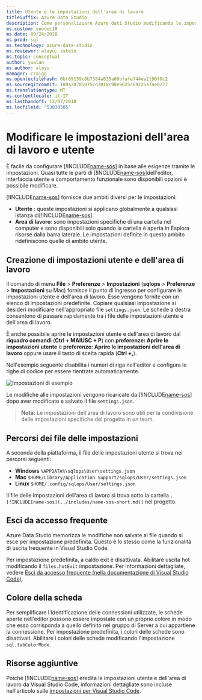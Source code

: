 ```yaml
---
title: Utente e le impostazioni dell'area di lavoro
titleSuffix: Azure Data Studio
description: Come personalizzare Azure dati Studio modificando le impostazioni dell'area di lavoro e utente.
ms.custom: seodec18
ms.date: 09/24/2018
ms.prod: sql
ms.technology: azure-data-studio
ms.reviewer: alayu; sstein
ms.topic: conceptual
author: yualan
ms.author: alayu
manager: craigg
ms.openlocfilehash: 6bf09159c8b7384a835a06bfafe744ea2f90f0c2
ms.sourcegitcommit: 189a28785075cd7018c98e9625c69225a7ae0777
ms.translationtype: MT
ms.contentlocale: it-IT
ms.lasthandoff: 12/07/2018
ms.locfileid: "53030505"
---
```

# <a name="modify-user-and-workspace-settings"></a>Modificare le impostazioni dell'area di lavoro e utente

È facile da configurare [!INCLUDE[name-sos](../includes/name-sos-short.md)] in base alle esigenze tramite le impostazioni. Quasi tutte le parti di [!INCLUDE[name-sos](../includes/name-sos-short.md)]dell'editor, interfaccia utente e comportamento funzionale sono disponibili opzioni è possibile modificare.

[!INCLUDE[name-sos](../includes/name-sos-short.md)] fornisce due ambiti diversi per le impostazioni:

* **Utente** : queste impostazioni si applicano globalmente a qualsiasi istanza di[!INCLUDE[name-sos](../includes/name-sos-short.md)].
* **Area di lavoro**: sono impostazioni specifiche di una cartella nel computer e sono disponibili solo quando la cartella è aperta in Esplora risorse dalla barra laterale. Le impostazioni definite in questo ambito ridefiniscono quelle di ambito utente.

## <a name="creating-user-and-workspace-settings"></a>Creazione di impostazioni utente e dell'area di lavoro

Il comando di menu **File** > **Preferenze** > **Impostazioni** (**sqlops**  >  **Preferenze** > **Impostazioni** su Mac) fornisce il punto di ingresso per configurare le impostazioni utente e dell'area di lavoro. Esse vengono fornite con un elenco di impostazioni predefinite. Copiare qualsiasi impostazione si desideri modificare nell'appropriato file `settings.json`. Le schede a destra consentono di passare rapidamente tra i file delle impostazioni utente e dell'area di lavoro.

È anche possibile aprire le impostazioni utente e dell'area di lavoro dal **riquadro comandi** (**Ctrl + MAIUSC + P**) con **preferenze: Aprire le impostazioni utente** e **preferenze: Aprire le impostazioni dell'area di lavoro** oppure usare il tasto di scelta rapida (**Ctrl +,**).

Nell'esempio seguente disabilita i numeri di riga nell'editor e configura le righe di codice per essere rientrate automaticamente.

![Impostazioni di esempio](media/settings/sample-settings.png)

Le modifiche alle impostazioni vengono ricaricate da [!INCLUDE[name-sos](../includes/name-sos-short.md)] dopo aver modificato e salvato il file `settings.json`.

>**Nota:** Le impostazioni dell'area di lavoro sono utili per la condivisione delle impostazioni specifiche del progetto in un team.

## <a name="settings-file-locations"></a>Percorsi dei file delle impostazioni

A seconda della piattaforma, il file delle impostazioni utente si trova nei percorsi seguenti:

* **Windows** `%APPDATA%\sqlops\User\settings.json`
* **Mac** `$HOME/Library/Application Support/sqlops/User/settings.json`
* **Linux** `$HOME/.config/sqlops/User/settings.json`

Il file delle impostazioni dell'area di lavoro si trova sotto la cartella `.[!INCLUDE[name-sos](../includes/name-sos-short.md)]` nel progetto.

## <a name="hot-exit"></a>Esci da accesso frequente

Azure Data Studio memorizza le modifiche non salvate ai file quando si esce per impostazione predefinita. Questo è lo stesso come la funzionalità di uscita frequente in Visual Studio Code.

Per impostazione predefinita, a caldo exit è disattivata. Abilitare uscita hot modificando il `files.hotExit` impostazione. Per informazioni dettagliate, vedere [Esci da accesso frequente (nella documentazione di Visual Studio Code)](https://code.visualstudio.com/docs/editor/codebasics#_hot-exit).


## <a name="tab-color"></a>Colore della scheda

Per semplificare l'identificazione delle connessioni utilizzate, le schede aperte nell'editor possono essere impostate con un proprio colore in modo che esso corrisponda a quello definito nel gruppo di Server a cui appartiene la connessione. Per impostazione predefinita, i colori delle schede sono disattivati. Abilitare i colori delle schede modificando l'impostazione `sql.tabColorMode`.

## <a name="additional-resources"></a>Risorse aggiuntive

Poiché [!INCLUDE[name-sos](../includes/name-sos-short.md)] eredita le impostazioni utente e dell'area di lavoro da Visual Studio Code, informazioni dettagliate sono incluse nell'articolo sulle [impostazioni per Visual Studio Code](https://code.visualstudio.com/docs/getstarted/settings).
